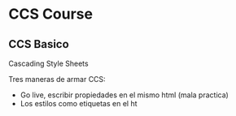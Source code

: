# CCS Course

## CCS Basico

Cascading Style Sheets

Tres maneras de armar CCS:

 - Go live, escribir propiedades en el mismo html (mala practica)
 - Los estilos como etiquetas en el ht

<!--stackedit_data:
eyJoaXN0b3J5IjpbMTUxNzg0NjA0OSwtNzg3NzEyMDg3LC0xOT
g4NDAyMDYzLC0xNTI4MzM3Nzg1XX0=
-->